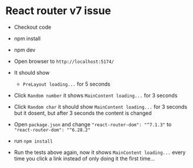 # React router v7 issue
* Checkout code
* npm install
* npm dev
* Open browser to `http://localhost:5174/`

* It should show
  * `PreLayout loading...` for 5 seconds
* Click `Random number` it shows `MainContent loading...` for 3 seconds
* Click `Random char` it should show `MainContent loading...` for 3 seconds but it dosent, but after 3 seconds the content is changed

* Open `package.json` and change `"react-router-dom": "^7.1.3"` to `"react-router-dom": "^6.28.2"`
* run `npm install`
* Run the tests above again, now it shows `MainContent loading...` every time you click a link instead of only doing it the first time...
